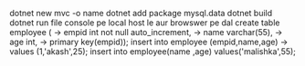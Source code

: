 dotnet new mvc -o name
dotnet add package mysql.data
dotnet build
dotnet run
file console pe local host le aur browswer pe dal
 create table employee (
    -> empid int not null auto_increment,
    -> name varchar(55),
    -> age int,
    -> primary key(empid));
    insert into employee (empid,name,age)
    -> values (1,'akash',25);
    insert into employee(name ,age) values('malishka',55);
